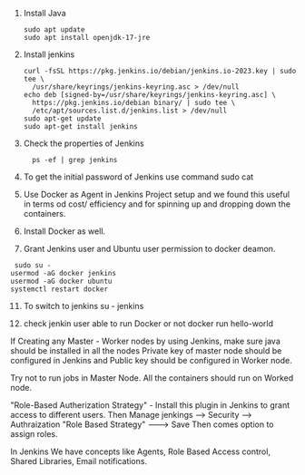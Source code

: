 1. Install Java
   ```
   sudo apt update
   sudo apt install openjdk-17-jre

2. Install jenkins
   ```
   curl -fsSL https://pkg.jenkins.io/debian/jenkins.io-2023.key | sudo tee \
     /usr/share/keyrings/jenkins-keyring.asc > /dev/null
   echo deb [signed-by=/usr/share/keyrings/jenkins-keyring.asc] \
     https://pkg.jenkins.io/debian binary/ | sudo tee \
     /etc/apt/sources.list.d/jenkins.list > /dev/null
   sudo apt-get update
   sudo apt-get install jenkins

5. Check the properties of Jenkins
   ```
     ps -ef | grep jenkins 

7. To get the initial password of Jenkins use command 
  sudo cat <path from jenkins>

8. Use Docker as Agent in Jenkins Project setup and we found this useful in terms od cost/ efficiency and for spinning up and dropping down the containers.
9. Install Docker as well. 
10. Grant Jenkins user and Ubuntu user permission to docker deamon.
 
  ```
   sudo su - 
  usermod -aG docker jenkins
  usermod -aG docker ubuntu
  systemctl restart docker
   ```
11. To switch to jenkins 
  su - jenkins 

12. check jenkin user able to run Docker or not 
   docker run hello-world


If Creating any Master - Worker nodes by using Jenkins, make sure java should be installed in all the nodes 
Private key of master node should be configured in Jenkins and Public key should be configured in Worker node.

Try not to run jobs in Master Node. All the containers should run on Worked node.

"Role-Based Autherization Strategy" - Install this plugin in Jenkins to grant access to different users.
Then Manage jenkings --> Security --> Authraization "Role Based Strategy" ---> Save 
Then comes option to assign roles.


In Jenkins We have concepts like Agents, Role Based Access control, Shared Libraries, Email notifications.

